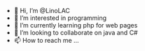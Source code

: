 - 👋 Hi, I’m @LinoLAC
- 👀 I’m interested in programming
- 🌱 I’m currently learning php for web pages
- 💞️ I’m looking to collaborate on java and C#
- 📫 How to reach me ...

<!---
LinoLAC/LinoLAC is a ✨ special ✨ repository because its `README.md` (this file) appears on your GitHub profile.
You can click the Preview link to take a look at your changes.
--->

